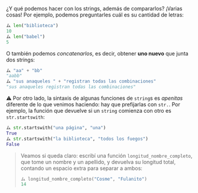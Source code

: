 ¿Y qué podemos hacer con los strings, además de compararlos? ¡Varias cosas! Por ejemplo, podemos preguntarles cuál es su cantidad de letras:

```python
ム len("biblioteca")
10
ム len("babel")
5
```

O también podemos _concatenarlos_, es decir, obtener **uno nuevo** que junta dos strings:

```python
ム "aa" + "bb"
"aabb"
ム "sus anaqueles " + "registran todas las combinaciones"
"sus anaqueles registran todas las combinaciones"
```

:warning: Por otro lado, la sintaxis de algunas funciones de `string`s es _apenitas_ diferente de lo que venimos haciendo: hay que prefijarlas con `str.`. Por ejemplo, la función que devuelve si un `string` comienza con otro es `str.startswith`:

```python
ム str.startswith("una página", "una")
True
ム str.startswith("la biblioteca", "todos los fuegos")
False
```

> Veamos si queda claro: escribí una función `longitud_nombre_completo`, que tome un nombre y un apellido, y devuelva su longitud total, contando un espacio extra para separar a ambos:
>
>```python
> ム longitud_nombre_completo("Cosme", "Fulanito")
>14
>```
